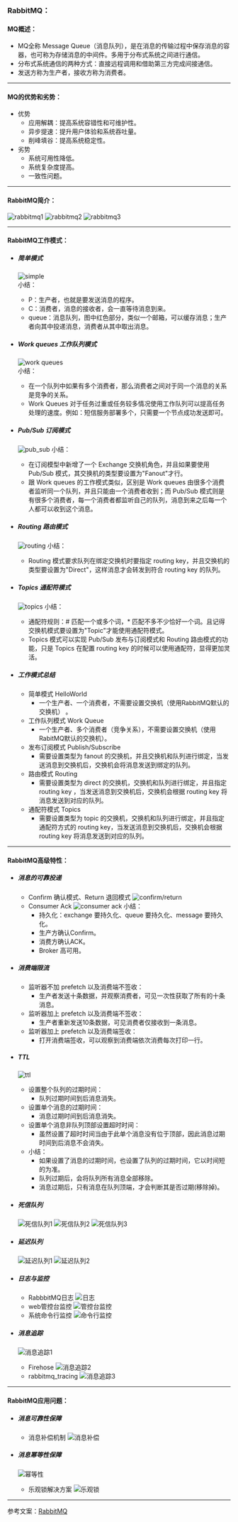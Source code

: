 ### RabbitMQ：

#### MQ概述：
* MQ全称 Message Queue（消息队列），是在消息的传输过程中保存消息的容器，也可称为存储消息的中间件。多用于分布式系统之间进行通信。
* 分布式系统通信的两种方式：直接远程调用和借助第三方完成间接通信。
* 发送方称为生产者，接收方称为消费者。

---

#### MQ的优势和劣势：
* 优势
    - 应用解耦：提高系统容错性和可维护性。
    - 异步提速：提升用户体验和系统吞吐量。
    - 削峰填谷：提高系统稳定性。
* 劣势
    - 系统可用性降低。
    - 系统复杂度提高。
    - 一致性问题。
---
#### RabbitMQ简介：
![rabbitmq1](https://raw.githubusercontent.com/JackyST0/Java-Technology-Stack/master/%E7%9B%B8%E5%85%B3%E5%9B%BE%E7%89%87/RabbitMQ-1.png)
![rabbitmq2](https://raw.githubusercontent.com/JackyST0/Java-Technology-Stack/master/%E7%9B%B8%E5%85%B3%E5%9B%BE%E7%89%87/RabbitMQ-2.png)
![rabbitmq3](https://raw.githubusercontent.com/JackyST0/Java-Technology-Stack/master/%E7%9B%B8%E5%85%B3%E5%9B%BE%E7%89%87/RabbitMQ-3.png)

---

#### RabbitMQ工作模式：
* ##### 简单模式
    ![simple](https://raw.githubusercontent.com/JackyST0/Java-Technology-Stack/master/%E7%9B%B8%E5%85%B3%E5%9B%BE%E7%89%87/%E7%AE%80%E5%8D%95%E6%A8%A1%E5%BC%8F.png)  
小结：
    - P：生产者，也就是要发送消息的程序。
    - C：消费者，消息的接收者，会一直等待消息到来。
    - queue：消息队列，图中红色部分，类似一个邮箱，可以缓存消息；生产者向其中投递消息，消费者从其中取出消息。

* ##### Work queues 工作队列模式
    ![work queues](https://raw.githubusercontent.com/JackyST0/Java-Technology-Stack/master/%E7%9B%B8%E5%85%B3%E5%9B%BE%E7%89%87/Work%20queues.png)      
小结：
    - 在一个队列中如果有多个消费者，那么消费者之间对于同一个消息的关系是竞争的关系。
    - Work Queues 对于任务过重或任务较多情况使用工作队列可以提高任务处理的速度。例如：短信服务部署多个，只需要一个节点成功发送即可。

* ##### Pub/Sub 订阅模式
    ![pub_sub](https://raw.githubusercontent.com/JackyST0/Java-Technology-Stack/master/%E7%9B%B8%E5%85%B3%E5%9B%BE%E7%89%87/Pub_Sub.png)
小结：
    - 在订阅模型中新增了一个 Exchange 交换机角色，并且如果要使用 Pub/Sub 模式，其交换机的类型要设置为"Fanout"才行。
    - 跟 Work queues 的工作模式类似，区别是 Work queues 由很多个消费者监听同一个队列，并且只能由一个消费者收到；而 Pub/Sub 模式则是有很多个消费者，每一个消费者都监听自己的队列，消息到来之后每一个人都可以收到这个消息。

* ##### Routing 路由模式
    ![routing](https://raw.githubusercontent.com/JackyST0/Java-Technology-Stack/master/%E7%9B%B8%E5%85%B3%E5%9B%BE%E7%89%87/Routing.png)
小结：
    - Routing 模式要求队列在绑定交换机时要指定 routing key，并且交换机的类型要设置为"Direct"，这样消息才会转发到符合 routing key 的队列。
 
* ##### Topics 通配符模式
    ![topics](https://raw.githubusercontent.com/JackyST0/Java-Technology-Stack/master/%E7%9B%B8%E5%85%B3%E5%9B%BE%E7%89%87/Topics.png)
小结：
    - 通配符规则：# 匹配一个或多个词，* 匹配不多不少恰好一个词。且记得交换机模式要设置为"Topic"才能使用通配符模式。
    - Topics 模式可以实现 Pub/Sub 发布与订阅模式和 Routing 路由模式的功能，只是 Topics 在配置 routing key 的时候可以使用通配符，显得更加灵活。

* ##### 工作模式总结
    - 简单模式 HelloWorld
        + 一个生产者、一个消费者，不需要设置交换机（使用RabbitMQ默认的交换机） 。
    - 工作队列模式 Work Queue
        + 一个生产者、多个消费者（竞争关系），不需要设置交换机（使用RabitMQ默认的交换机）。
    - 发布订阅模式 Publish/Subscribe
        + 需要设置类型为 fanout 的交换机，并且交换机和队列进行绑定，当发送消息到交换机后，交换机会将消息发送到绑定的队列。
    - 路由模式 Routing
        + 需要设置类型为 direct 的交换机，交换机和队列进行绑定，并且指定 routing key ，当发送消息到交换机后，交换机会根据 routing key 将消息发送到对应的队列。
    - 通配符模式 Topics
        + 需要设置类型为 topic 的交换机，交换机和队列进行绑定，并且指定通配符方式的 routing key，当发送消息到交换机后，交换机会根据 routing key 将消息发送到对应的队列。

---

#### RabbitMQ高级特性：
* ##### 消息的可靠投递
    - Confirm 确认模式、Return 退回模式
    ![confirm/return](https://raw.githubusercontent.com/JackyST0/Java-Technology-Stack/master/%E7%9B%B8%E5%85%B3%E5%9B%BE%E7%89%87/Confirm_Return.png)
    - Consumer Ack
    ![consumer ack](https://raw.githubusercontent.com/JackyST0/Java-Technology-Stack/master/%E7%9B%B8%E5%85%B3%E5%9B%BE%E7%89%87/Consumer%20Ack.png)
    小结：
        + 持久化：exchange 要持久化、queue 要持久化、message 要持久化。
        + 生产方确认Confirm。
        + 消费方确认ACK。
        + Broker 高可用。

* ##### 消费端限流
    - 监听器不加 prefetch 以及消费端不签收：
        + 生产者发送十条数据，并观察消费者，可见一次性获取了所有的十条消息。
    - 监听器加上 prefetch 以及消费端不签收：
        + 生产者重新发送10条数据，可见消费者仅接收到一条消息。
    - 监听器加上 prefetch 以及消费端签收：
        + 打开消费端签收，可以观察到消费端依次消费每次打印一行。

* ##### TTL
    ![ttl](https://raw.githubusercontent.com/JackyST0/Java-Technology-Stack/master/%E7%9B%B8%E5%85%B3%E5%9B%BE%E7%89%87/TTL.png)
    - 设置整个队列的过期时间：
        + 队列过期时间到后消息消失。
    - 设置单个消息的过期时间：
        + 消息过期时间到后消息消失。
    - 设置单个消息非队列顶部设置超时时间：
        + 虽然设置了超时时间当由于此单个消息没有位于顶部，因此消息过期时间到后消息不会消失。    
    - 小结：
        + 如果设置了消息的过期时间，也设置了队列的过期时间，它以时间短的为准。
        + 队列过期后，会将队列所有消息全部移除。
        + 消息过期后，只有消息在队列顶端，才会判断其是否过期(移除掉)。 

* ##### 死信队列
    ![死信队列1](https://raw.githubusercontent.com/JackyST0/Java-Technology-Stack/master/%E7%9B%B8%E5%85%B3%E5%9B%BE%E7%89%87/%E6%AD%BB%E4%BF%A1%E9%98%9F%E5%88%97-1.png)
    ![死信队列2](https://raw.githubusercontent.com/JackyST0/Java-Technology-Stack/master/%E7%9B%B8%E5%85%B3%E5%9B%BE%E7%89%87/%E6%AD%BB%E4%BF%A1%E9%98%9F%E5%88%97-2.png)
    ![死信队列3](https://raw.githubusercontent.com/JackyST0/Java-Technology-Stack/master/%E7%9B%B8%E5%85%B3%E5%9B%BE%E7%89%87/%E6%AD%BB%E4%BF%A1%E9%98%9F%E5%88%97-3.png)

* ##### 延迟队列
    ![延迟队列1](https://raw.githubusercontent.com/JackyST0/Java-Technology-Stack/master/%E7%9B%B8%E5%85%B3%E5%9B%BE%E7%89%87/%E5%BB%B6%E8%BF%9F%E9%98%9F%E5%88%97-1.png)
    ![延迟队列2](https://raw.githubusercontent.com/JackyST0/Java-Technology-Stack/master/%E7%9B%B8%E5%85%B3%E5%9B%BE%E7%89%87/%E5%BB%B6%E8%BF%9F%E9%98%9F%E5%88%97-2.png)

* ##### 日志与监控
    - RabbbitMQ日志
    ![日志](https://raw.githubusercontent.com/JackyST0/Java-Technology-Stack/master/%E7%9B%B8%E5%85%B3%E5%9B%BE%E7%89%87/RabbitMQ%E6%97%A5%E5%BF%97.png)
    - web管控台监控
    ![管控台监控](https://raw.githubusercontent.com/JackyST0/Java-Technology-Stack/master/%E7%9B%B8%E5%85%B3%E5%9B%BE%E7%89%87/%E7%AE%A1%E6%8E%A7%E5%8F%B0%E7%9B%91%E6%8E%A7.png)
    - 系统命令行监控
    ![命令行监控](https://raw.githubusercontent.com/JackyST0/Java-Technology-Stack/master/%E7%9B%B8%E5%85%B3%E5%9B%BE%E7%89%87/%E5%91%BD%E4%BB%A4%E8%A1%8C%E7%9B%91%E6%8E%A7.png)

* ##### 消息追踪
    ![消息追踪1](https://raw.githubusercontent.com/JackyST0/Java-Technology-Stack/master/%E7%9B%B8%E5%85%B3%E5%9B%BE%E7%89%87/%E6%B6%88%E6%81%AF%E8%BF%BD%E8%B8%AA-1.png)
    - Firehose
    ![消息追踪2](https://raw.githubusercontent.com/JackyST0/Java-Technology-Stack/master/%E7%9B%B8%E5%85%B3%E5%9B%BE%E7%89%87/%E6%B6%88%E6%81%AF%E8%BF%BD%E8%B8%AA-2.png)
    - rabbitmq_tracing
    ![消息追踪3](https://raw.githubusercontent.com/JackyST0/Java-Technology-Stack/master/%E7%9B%B8%E5%85%B3%E5%9B%BE%E7%89%87/%E6%B6%88%E6%81%AF%E8%BF%BD%E8%B8%AA-3.png)

---

#### RabbitMQ应用问题：
* ##### 消息可靠性保障
    - 消息补偿机制
    ![消息补偿](https://raw.githubusercontent.com/JackyST0/Java-Technology-Stack/master/%E7%9B%B8%E5%85%B3%E5%9B%BE%E7%89%87/%E6%B6%88%E6%81%AF%E8%A1%A5%E5%81%BF%E6%9C%BA%E5%88%B6.png)

* ##### 消息幂等性保障
    ![幂等性](https://raw.githubusercontent.com/JackyST0/Java-Technology-Stack/master/%E7%9B%B8%E5%85%B3%E5%9B%BE%E7%89%87/%E5%B9%82%E7%AD%89%E6%80%A7.png)
    - 乐观锁解决方案
    ![乐观锁](https://raw.githubusercontent.com/JackyST0/Java-Technology-Stack/master/%E7%9B%B8%E5%85%B3%E5%9B%BE%E7%89%87/%E4%B9%90%E8%A7%82%E9%94%81%E6%9C%BA%E5%88%B6.png)

---

参考文案：[RabbitMQ](https://weishao-996.github.io/2022/11/21/%E9%BB%91%E9%A9%AC%E7%A8%8B%E5%BA%8F%E5%91%98-RabbitMQ/)

